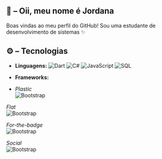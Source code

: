 ## 👋 – Oii, meu nome é Jordana

Boas vindas ao meu perfil do GitHub! Sou uma estudante de desenvolvimento de sistemas ✨


## ⚙️ – Tecnologias

- **Linguagens:**  ![Dart](https://img.shields.io/badge/Dart-0175C2?style=flat-square&logo=dart&logoColor=white) ![C#](https://img.shields.io/badge/C%23-68217A?style=flat-square&logo=csharp&logoColor=white) ![JavaScript](https://img.shields.io/badge/JavaScript-F7DF1E?style=flat-square&logo=javascript&logoColor=black) ![SQL](https://img.shields.io/badge/SQL-4479A1?style=flat-square&logo=postgresql&logoColor=white)
- **Frameworks:**

- *Plastic*  
![Bootstrap](https://img.shields.io/badge/Bootstrap-7952B3?style=plastic&logo=bootstrap&logoColor=white)

*Flat*  
![Bootstrap](https://img.shields.io/badge/Bootstrap-7952B3?style=flat&logo=bootstrap&logoColor=white)

*For-the-badge*  
![Bootstrap](https://img.shields.io/badge/Bootstrap-7952B3?style=for-the-badge&logo=bootstrap&logoColor=white)

*Social*  
![Bootstrap](https://img.shields.io/badge/Bootstrap-7952B3?style=social&logo=bootstrap)
